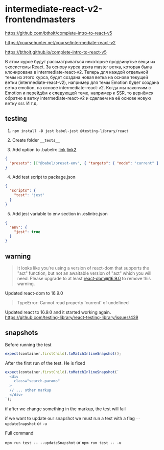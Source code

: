 # intermediate-react-v2-frontendmasters

https://github.com/btholt/complete-intro-to-react-v5

https://coursehunter.net/course/intermediate-react-v2

https://btholt.github.io/complete-intro-to-react-v5

В этом курсе будут рассматриваться некоторые продвинутые вещи из экосистемы React. За основу курса взята master ветка, которая была клонирована в intermediate-react-v2. Теперь для каждой отдельной темы из этого курса, будет создана новая ветка на основе текущей ветки (intermediate-react-v2), например для темы Emotion будет создана ветка emotion, на основе intermediate-react-v2. Когда мы закончим с Emotion и перейдём к следующей теме, например к SSR, то вернёмся обратно в ветку intermediate-react-v2 и сделаем на её основе новую ветку ssr. И т.д.

## testing

1. `npm install -D jest babel-jest @testing-library/react`

2. Create folder `__tests__`

3. Add option to .babelrc [link](https://jestjs.io/docs/en/getting-started#using-babel) [link2](https://stackoverflow.com/a/56267658)

```json
{
  "presets": [["@babel/preset-env", { "targets": { "node": "current" } }]]
}
```

4. Add test script to package.json

```json
{
  "scripts": {
    "test": "jest"
  }
}
```

5. Add jest variable to env section in .eslintrc.json

```json
{
  "env": {
    "jest": true
  }
}
```

## warning

> It looks like you're using a version of react-dom that supports the "act" function, but not an awaitable version of "act" which you will need. Please upgrade to at least react-dom@16.9.0 to remove this warning.

Updated react-dom to 16.9.0

> TypeError: Cannot read property 'current' of undefined

Updated react to 16.9.0 and it started working again. https://github.com/testing-library/react-testing-library/issues/439

## snapshots

Before running the test

```js
expect(container.firstChild).toMatchInlineSnapshot();
```

After the first run of the test. He is fixed

```js
expect(container.firstChild).toMatchInlineSnapshot(`
  <div
    class="search-params"
  >
  // ... other markup
  </div>
`);
```

if after we change something in the markup, the test will fail

if we want to update our snapshot we must run a test with a flag `--updateSnapshot` or `-u`

Full command

`npm run test -- --updateSnapshot` or `npm run test -- -u`
